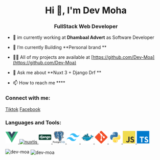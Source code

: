 <h1 align="center">Hi 👋, I'm Dev Moha</h1>
<h3 align="center"> FullStack Web Developer </h3>

- 🔭 im currently working at  **Dhambaal Advert** as Software Developer

- 🌱 I’m currently Building  **Personal brand **

- 👨‍💻 All of my projects are available at [https://github.com/Dev-Moa](https://github.com/Dev-Moa)

- 💬 Ask me about **Nuxt 3 + Django Drf **

- 📫 How to reach me ****

<h3 align="left">Connect with me:</h3>
<p align="left">
<a href="https://www.tiktok.com/@devmoha" target="blank">Tiktok</a>
<a href="https://www.facebook.com/profile.php?id=100016826767557">Facebook</a>
</p>

<h3 align="left">Languages and Tools:</h3>
<p align="left"> 
  <a href="https://vuejs.org/" target="_blank" rel="noreferrer"> 
    <img src="https://raw.githubusercontent.com/devicons/devicon/master/icons/vuejs/vuejs-original.svg" alt="vuejs" width="40" height="40"/> 
  </a> 
  <a href="https://nuxtjs.org/" target="_blank" rel="noreferrer"> 
    <img src="https://cdn.worldvectorlogo.com/logos/nuxt-2.svg" alt="nuxtjs" width="40" height="40"/> 
  </a> 
  <a href="https://www.djangoproject.com/" target="_blank" rel="noreferrer"> 
    <img src="https://raw.githubusercontent.com/devicons/devicon/master/icons/django/django-original.svg" alt="django" width="40" height="40"/> 
  </a> 
  <a href="https://www.postgresql.org/" target="_blank" rel="noreferrer"> 
    <img src="https://raw.githubusercontent.com/devicons/devicon/master/icons/postgresql/postgresql-original-wordmark.svg" alt="postgresql" width="40" height="40"/> 
  </a> 
  <a href="https://tailwindcss.com/" target="_blank" rel="noreferrer"> 
    <img src="https://raw.githubusercontent.com/devicons/devicon/master/icons/tailwindcss/tailwindcss-plain.svg" alt="tailwindcss" width="40" height="40"/> 
  </a> 
  <a href="https://www.docker.com/" target="_blank" rel="noreferrer"> 
    <img src="https://raw.githubusercontent.com/devicons/devicon/master/icons/docker/docker-original.svg" alt="docker" width="40" height="40"/> 
  </a> 
  <a href="https://git-scm.com/" target="_blank" rel="noreferrer"> 
    <img src="https://raw.githubusercontent.com/devicons/devicon/master/icons/git/git-original.svg" alt="git" width="40" height="40"/> 
  </a> 
  <a href="https://www.python.org/" target="_blank" rel="noreferrer"> 
    <img src="https://raw.githubusercontent.com/devicons/devicon/master/icons/python/python-original.svg" alt="python" width="40" height="40"/> 
  </a> 
  <a href="https://www.javascript.com/" target="_blank" rel="noreferrer"> 
    <img src="https://raw.githubusercontent.com/devicons/devicon/master/icons/javascript/javascript-original.svg" alt="javascript" width="40" height="40"/> 
  </a> 
  <a href="https://typescriptlang.org/" target="_blank" rel="noreferrer"> 
    <img src="https://raw.githubusercontent.com/devicons/devicon/master/icons/typescript/typescript-original.svg" alt="typescript" width="40" height="40"/> 
  </a> 
</p>


<p><img align="left" src="https://github-readme-stats.vercel.app/api/top-langs?username=dev-moa&show_icons=true&locale=en&layout=compact" alt="dev-moa" /></p>

<p>&nbsp;<img align="center" src="https://github-readme-stats.vercel.app/api?username=dev-moa&show_icons=true&locale=en" alt="dev-moa" /></p>
